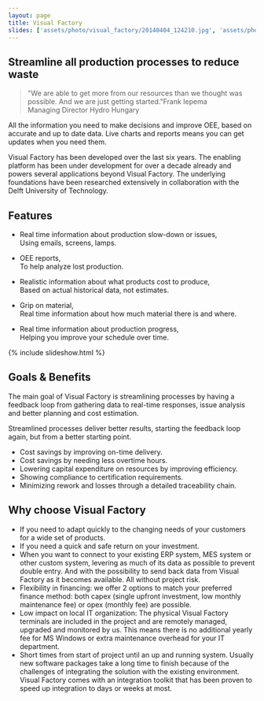 ```yaml
---
layout: page
title: Visual Factory
slides: ['assets/photo/visual_factory/20140404_124210.jpg', 'assets/photo/visual_factory/20160705_135303.jpg','assets/photo/visual_factory/VF-new-material-handling-cropped.png']
---
```


## Streamline all production processes to reduce waste

> "We are able to get more from our resources than we thought was possible. And we are just getting started."<span>Frank Iepema<br>Managing Director Hydro Hungary</span>

All the information you need to make decisions and improve OEE, based on accurate and up to date data. Live charts and reports means you can get updates when you need them.

Visual Factory has been developed over the last six years.
The enabling platform has been under development for over a
decade already and powers several applications beyond Visual
Factory. The underlying foundations have been researched
extensively in collaboration with the Delft University of
Technology.

<a name="visual-factory-features"></a>
## Features

- Real time information about production slow-down or issues,
	<br>Using emails, screens, lamps.

- OEE reports,
	<br>To help analyze lost production.

- Realistic information about what products cost to produce,
	<br>Based on actual historical data, not estimates.

- Grip on material,
	<br>Real time information about how much material there is and where.

- Real time information about production progress,
	<br>Helping you improve your schedule over time.

{% include slideshow.html %}

<a name="visual-factory-benefits"></a>
## Goals & Benefits

The main goal of Visual Factory is streamlining processes
by having a feedback loop from gathering data to real-time responses,
issue analysis and better planning and cost estimation.

Streamlined processes deliver better results, starting the feedback loop again,
but from a better starting point.

- Cost savings by improving on-time delivery.
- Cost savings by needing less overtime hours.
- Lowering capital expenditure on resources by improving efficiency.
- Showing compliance to certification requirements.
- Minimizing rework and losses through a detailed traceability chain.

<a name="visual-factory-choose"></a>
## Why choose Visual Factory

- If you need to adapt quickly to the changing needs of your customers for a wide set of products.
- If you need a quick and safe return on your investment.
- When you want to connect to your existing ERP system, MES system or other custom system, levering as much of its data as possible to prevent double entry. And with the possibility to send back data from Visual Factory as it becomes available. All without project risk.
- Flexibility in financing: we offer 2 options to match your preferred finance method: both capex (single upfront investment, low monthly maintenance fee) or opex (monthly fee) are possible.
- Low impact on local IT organization: The physical Visual Factory terminals are included in the project and are remotely managed, upgraded and monitored by us. This means there is no additional yearly fee for MS Windows or extra maintenance overhead for your IT department.
- Short times from start of project until an up and running system. Usually new software packages take a long time to finish because of the challenges of integrating the solution with the existing environment. Visual Factory comes with an integration toolkit that has been proven to speed up integration to days or weeks at most.
